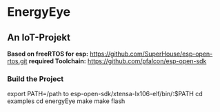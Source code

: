 # EnergyEye

## An IoT-Projekt

**Based on freeRTOS for esp:** https://github.com/SuperHouse/esp-open-rtos.git
**required Toolchain:** https://github.com/pfalcon/esp-open-sdk

### Build the Project

  export PATH=/path to esp-open-sdk/xtensa-lx106-elf/bin/:$PATH
cd examples
cd energyEye
make
make flash
